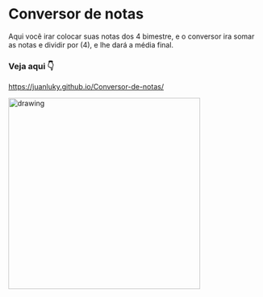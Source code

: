 # Conversor de notas
Aqui você irar colocar suas notas dos 4 bimestre, e o conversor ira somar as notas e dividir por (4), e lhe dará a média final.

### Veja aqui :point_down:
 
https://juanluky.github.io/Conversor-de-notas/

<img src="https://user-images.githubusercontent.com/86580442/134786056-96890457-ccd4-44dd-98fe-6ad96a64f9ed.png" alt="drawing" width="380"/>


